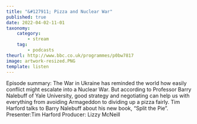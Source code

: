 ```yaml
---
title: "&#127911; Pizza and Nuclear War"
published: true
date: 2022-04-02-11-01
taxonomy:
    category:
        - stream
    tag:
        - podcasts
theurl: http://www.bbc.co.uk/programmes/p0bw7817
image: artwork-resized.PNG
template: listen
---
```


Episode summary: The War in Ukraine has reminded the world how easily conflict might escalate into a Nuclear War. But according to Professor Barry Nalebuff of Yale University, good strategy and negotiating can help us with everything from avoiding Armageddon to dividing up a pizza fairly. Tim Harford talks to Barry Nalebuff about his new book, &ldquo;Split the Pie&rdquo;. Presenter:Tim Harford Producer: Lizzy McNeill
